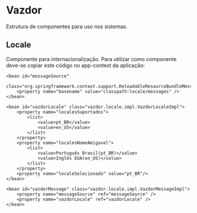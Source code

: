 Vazdor
======

Estrutura de componentes para uso nos sistemas.

## Locale ##
Componente para internacionalização. Para utilizar como componente deve-se copiar este código no app-context da aplicação:

    <bean id="messageSource"
		class="org.springframework.context.support.ReloadableResourceBundleMessageSource">
		<property name="basename" value="classpath:locale/messages" />
	</bean>

	<bean id="vazdorLocale" class="vazdor.locale.impl.VazdorLocaleImpl">
		<property name="localesSuportados">
			<list>
				<value>pt_BR</value>
				<value>en_US</value>			
			</list>
		</property>
		<property name="localesNomeAmigavel">
			<list>
				<value>Português Brasil(pt_BR)</value>
				<value>Inglês EUA(en_US)</value>
			</list>
		</property>
		<property name="localeSelecionado" value="pt_BR"/>
	</bean>
	
	<bean id="vazdorMessage" class="vazdor.locale.impl.VazdorMessageImpl">
		<property name="messageSource" ref="messageSource" />
		<property name="vazdorLocale" ref="vazdorLocale" />
	</bean>
